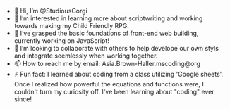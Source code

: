 - 👋 Hi, I’m @StudiousCorgi
- 👀 I’m interested in learning more about scriptwriting and working towards making my Child Friendly RPG.
- 🌱 I’ve grasped the basic foundations of front-end web building, currently working on JavaScript!
- 💞️ I’m looking to collaborate with others to help develope our own styls and integrate seemlessly when working together.
- 📫 How to reach me by email: Asia.Brown-Haller.mscoding@org
- ⚡ Fun fact: I learned about coding from a class utilizing 'Google sheets'. Once I realized how powerful the equations and functions were, I couldn't turn my curiosity off. I've been learning about "coding" ever since!

<!---
StudiousCorgi/StudiousCorgi is a ✨ special ✨ repository because its `README.md` (this file) appears on your GitHub profile.
You can click the Preview link to take a look at your changes.
--->

